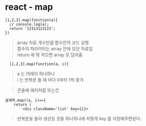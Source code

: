 react - map
===========
```
[1,2,3].map(function(a){
  // console.log(a);
  return '12313123123';
})
```
> array 자료 개수만큼 함수안의 코드 실행   
> 함수의 파라미터는 array 안에 있던 자료임   
> return 에 뭐 적으면 array 로 담아줌
```
  [1,2,3].map(function(a, i){
```
> a 는 어레이 하나하나   
> i 는 반복문 돌 때 마다 0부터 1씩 증가   

> 콘솔에 에러처럼 뜨는건
```
글제목.map((a, i)=>{
    return (
        <div className='list' key={i}>
```
> 반복문을 돌아 생성된 것들 하나하나에 저렇게 key 를 지정해주면된다. 

